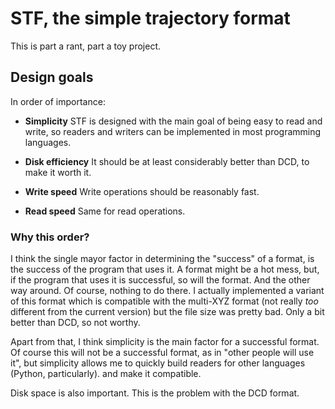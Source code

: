 # STF, the simple trajectory format

This is part a rant, part a toy project.

## Design goals
In order of importance:

* **Simplicity** STF is designed with the main goal of being easy to read and write,
so readers and writers can be implemented in most programming languages.

* **Disk efficiency** It should be at least considerably better than DCD,
to make it worth it.

* **Write speed** Write operations should be reasonably fast.

* **Read speed**  Same for read operations.

### Why this order?

I think the single mayor factor in determining the "success" of a format, 
is the success of the program that uses it. A format might be a hot mess, but,
if the program that uses it is successful, so will the format. And the other way around.
Of course, nothing to do there. I actually implemented a variant of this format which
is compatible with the multi-XYZ format (not really _too_ different from the current
version) but the file size was pretty bad. Only a bit better than DCD, so not worthy.

Apart from that, I think simplicity is the main factor for a successful format. 
Of course this will not be a successful format, as in "other people will use it", but
simplicity allows me to quickly build readers for other languages (Python, particularly).
and make it compatible.

Disk space is also important. This is the problem with the DCD format.
